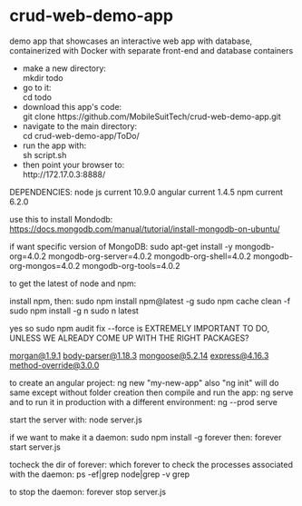 # crud-web-demo-app
demo app that showcases an interactive web app with database, containerized with Docker with separate front-end and database containers



<ul>
<li>make a new directory:  </li>
mkdir todo  
<li>go to it:  </li>
cd todo  
<li>download this app's code:  </li>
git clone https://github.com/MobileSuitTech/crud-web-demo-app.git  
<li>navigate to the main directory:  </li>
cd crud-web-demo-app/ToDo/
<li>run the app with:  </li>
sh script.sh  
<li>then point your browser to:  </li>
http://172.17.0.3:8888/  
</ul>
  


DEPENDENCIES:
node js			current 10.9.0
angular 		current 1.4.5
npm				current 6.2.0


use this to install Mondodb: https://docs.mongodb.com/manual/tutorial/install-mongodb-on-ubuntu/

if want specific version of MongoDB:
sudo apt-get install -y mongodb-org=4.0.2 mongodb-org-server=4.0.2 mongodb-org-shell=4.0.2 mongodb-org-mongos=4.0.2 mongodb-org-tools=4.0.2

to get the latest of node and npm:

install npm, then:
sudo npm install npm@latest -g
sudo npm cache clean -f
sudo npm install -g n
sudo n latest

yes so sudo npm audit fix --force
is EXTREMELY IMPORTANT TO DO, UNLESS WE ALREADY COME UP WITH THE RIGHT PACKAGES?

morgan@1.9.1
body-parser@1.18.3 
mongoose@5.2.14
express@4.16.3  
method-override@3.0.0

to create an angular project:
ng new "my-new-app"
also "ng init" will do same except without folder creation
then compile and run the app:
ng serve
and to run it in production with a different environment:
ng --prod serve



start the server with:
node server.js

if we want to make it a daemon:
sudo npm install -g forever
then:
forever start server.js

tocheck the dir of forever:
which forever
to check the processes associated with the daemon:
ps -ef|grep  node|grep -v grep

to stop the daemon:
forever stop server.js

